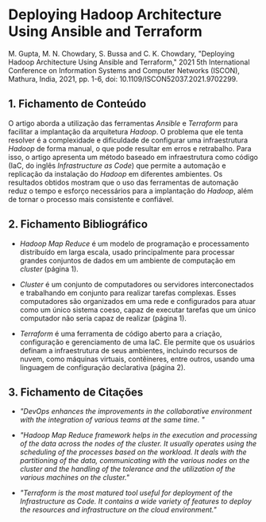 # Deploying Hadoop Architecture Using Ansible and Terraform

M. Gupta, M. N. Chowdary, S. Bussa and C. K. Chowdary, "Deploying Hadoop Architecture Using Ansible and Terraform," 2021 5th International Conference on Information Systems and Computer Networks (ISCON), Mathura, India, 2021, pp. 1-6, doi: 10.1109/ISCON52037.2021.9702299.

## 1. Fichamento de Conteúdo

O artigo aborda a utilização das ferramentas _Ansible_ e _Terraform_ para facilitar a implantação da arquitetura _Hadoop_. O problema que ele tenta resolver é a complexidade e dificuldade de configurar uma infraestrutura _Hadoop_ de forma manual, o que pode resultar em erros e retrabalho. Para isso, o artigo apresenta um método baseado em infraestrutura como código (IaC, do inglês _Infrastructure as Code_) que permite a automação e replicação da instalação do _Hadoop_ em diferentes ambientes. Os resultados obtidos mostram que o uso das ferramentas de automação reduz o tempo e esforço necessários para a implantação do _Hadoop_, além de tornar o processo mais consistente e confiável.

## 2. Fichamento Bibliográfico 

* _Hadoop Map Reduce_ é um modelo de programação e processamento distribuído em larga escala, usado principalmente para processar grandes conjuntos de dados em um ambiente de computação em _cluster_ (página 1).

* _Cluster_ é um conjunto de computadores ou servidores interconectados e trabalhando em conjunto para realizar tarefas complexas. Esses computadores são organizados em uma rede e configurados para atuar como um único sistema coeso, capaz de executar tarefas que um único computador não seria capaz de realizar (página 1).

* _Terraform_ é uma ferramenta de código aberto para a criação, configuração e gerenciamento de uma IaC. Ele permite que os usuários definam a infraestrutura de seus ambientes, incluindo recursos de nuvem, como máquinas virtuais, contêineres, entre outros, usando uma linguagem de configuração declarativa (página 2).


## 3. Fichamento de Citações 

* _"DevOps enhances the improvements in the collaborative environment with the integration of various teams at the same time. "_

* _"Hadoop Map Reduce framework helps in the execution and processing of the data across the nodes of the cluster. It usually operates using the scheduling of the processes based on the workload. It deals with the partitioning of the data, communicating with the various nodes on the cluster and the handling of the tolerance and the utilization of the various machines on the cluster."_

* _"Terraform is the most matured tool useful for deployment of the Infrastructure as Code. It contains a wide variety of features to deploy the resources and infrastructure on the cloud environment."_

